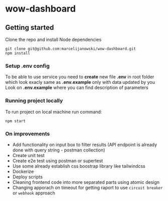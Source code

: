 # wow-dashboard


## Getting started

Clone the repo and install Node dependencies
```
git clone git@github.com:marcelijanowski/wow-dashboard.git
npm install
```

### Setup .env config
To be able to use service you need to **create** new file **.env** in root folder which look exacly same as **.env.example** only with data updated by you
Look on **.env.example** where you can find description of parameters

### Running project locally
To run project on local machine run command:
```
npm start
```
### On improvements
- Add functionality on input box to filter results (API endpoint is already done with query string - postman collection)
- Create unit test 
- Create e2e test using postman or supertest
- Use some already establish css boostrap library like tailwindcss
- Dockerize
- Deploy scripts 
- Cleaning frontend code into more separated parts using atomic design
- Changing apporach on timeout for getting raport to use `circuit breaker` or `webhook` approach

